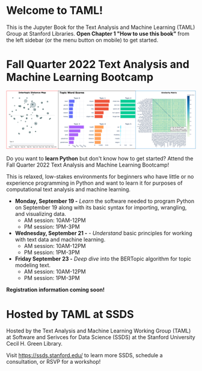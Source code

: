 # Welcome to TAML!

This is the Jupyter Book for the Text Analysis and Machine Learning (TAML) Group at Stanford Libraries. **Open Chapter 1 "How to use this book"** from the left sidebar (or the menu button on mobile) to get started. 

# Fall Quarter 2022 Text Analysis and Machine Learning Bootcamp

![triviz](fall2022/img/triviz.png)

Do you want to **learn Python** but don't know how to get started? Attend the Fall Quarter 2022 Text Analysis and Machine Learning Bootcamp! 

This is relaxed, low-stakes environments for beginners who have little or no experience programming in Python and want to learn it for purposes of computational text analysis and machine learning. 

* **Monday, September 19 -** _Learn_ the software needed to program Python on September 19 along with its basic syntax for importing, wrangling, and visualizing data.
    * AM session: 10AM-12PM
    * PM session: 1PM-3PM
* **Wednesday, September 21 -** - _Understand_ basic principles for working with text data and machine learning. 
    * AM session: 10AM-12PM
    * PM session: 1PM-3PM
* **Friday September 23 -** _Deep dive_ into the BERTopic algorithm for topic modeling text.
    * AM session: 10AM-12PM
    * PM session: 1PM-3PM
    
**Registration information coming soon!**

# Hosted by TAML at SSDS

Hosted by the Text Analysis and Machine Learning Working Group (TAML) at Software and Serivces for Data Science (SSDS) at the Stanford University Cecil H. Green Library. 

Visit https://ssds.stanford.edu/ to learn more SSDS, schedule a consultation, or RSVP for a workshop!
